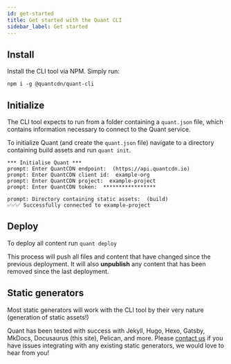 ```yaml
---
id: get-started
title: Get started with the Quant CLI
sidebar_label: Get started
---
```


## Install

Install the CLI tool via NPM. Simply run:
```
npm i -g @quantcdn/quant-cli
```

## Initialize

The CLI tool expects to run from a folder containing a `quant.json` file, which contains information necessary to connect to the Quant service.

To initialize Quant (and create the `quant.json` file) navigate to a directory containing build assets and run `quant init`.
```
*** Initialise Quant ***
prompt: Enter QuantCDN endpoint:  (https://api.quantcdn.io)
prompt: Enter QuantCDN client id:  example-org
prompt: Enter QuantCDN project:  example-project
prompt: Enter QuantCDN token:  *****************

prompt: Directory containing static assets:  (build)
✅✅✅ Successfully connected to example-project
```

## Deploy
To deploy all content run `quant deploy`

This process will push all files and content that have changed since the previous deployment. It will also **unpublish** any content that has been removed since the last deployment.

## Static generators
Most static generators will work with the CLI tool by their very nature (generation of static assets!)

Quant has been tested with success with Jekyll, Hugo, Hexo, Gatsby, MkDocs, Docusaurus (this site), Pelican, and more. Please [contact us](https://www.quantcdn.io/contact) if you have issues integrating with any existing static generators, we would love to hear from you!